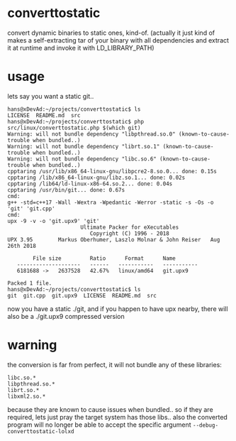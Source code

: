 # converttostatic

convert dynamic binaries to static ones, kind-of.
(actually it just kind of makes a self-extracting tar of your binary with all dependencies and
extract it at runtime and invoke it with LD_LIBRARY_PATH)

# usage

lets say you want a static git..

```
hans@xDevAd:~/projects/converttostatic$ ls
LICENSE  README.md  src
hans@xDevAd:~/projects/converttostatic$ php src/linux/converttostatic.php $(which git)
Warning: will not bundle dependency "libpthread.so.0" (known-to-cause-trouble when bundled..)
Warning: will not bundle dependency "librt.so.1" (known-to-cause-trouble when bundled..)
Warning: will not bundle dependency "libc.so.6" (known-to-cause-trouble when bundled..)
cpptaring /usr/lib/x86_64-linux-gnu/libpcre2-8.so.0... done: 0.15s
cpptaring /lib/x86_64-linux-gnu/libz.so.1... done: 0.02s
cpptaring /lib64/ld-linux-x86-64.so.2... done: 0.04s
cpptaring /usr/bin/git... done: 0.67s
cmd:
g++ -std=c++17 -Wall -Wextra -Wpedantic -Werror -static -s -Os -o 'git' 'git.cpp'
cmd:
upx -9 -v -o 'git.upx9' 'git'
                       Ultimate Packer for eXecutables
                          Copyright (C) 1996 - 2018
UPX 3.95        Markus Oberhumer, Laszlo Molnar & John Reiser   Aug 26th 2018

        File size         Ratio      Format      Name
   --------------------   ------   -----------   -----------
   6181688 ->   2637528   42.67%   linux/amd64   git.upx9

Packed 1 file.
hans@xDevAd:~/projects/converttostatic$ ls
git  git.cpp  git.upx9  LICENSE  README.md  src
```

now you have a static ./git, and if you happen to have upx nearby, there will also be a ./git.upx9 compressed version

# warning

the conversion is far from perfect, it will not bundle any of these libraries:

```
libc.so.*
libpthread.so.*
librt.so.*
libxml2.so.*
```

because they are known to cause issues when bundled.. so if they are required, lets just pray the target system has those libs.. also the converted program will no longer be able to accept the specific argument `--debug-converttostatic-lolxd`
